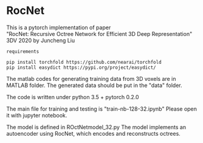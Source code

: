 # RocNet
This is a pytorch implementation of paper  
"RocNet: Recursive Octree Network for Efficient 3D Deep Representation" 3DV 2020
by Juncheng Liu


```
requirements

pip install torchfold https://github.com/nearai/torchfold
pip install easydict https://pypi.org/project/easydict/

```

The matlab codes for generating training data from 3D voxels are in MATLAB folder.
The generated data should be put in the "data" folder.

The code is written under python 3.5 + pytorch 0.2.0

The main file for training and testing is "train-nb-128-32.ipynb"
Please open it with jupyter notebook.

The model is defined in ROctNetmodel_32.py
The model implements an autoencoder using RocNet, which encodes and reconstructs octrees.


